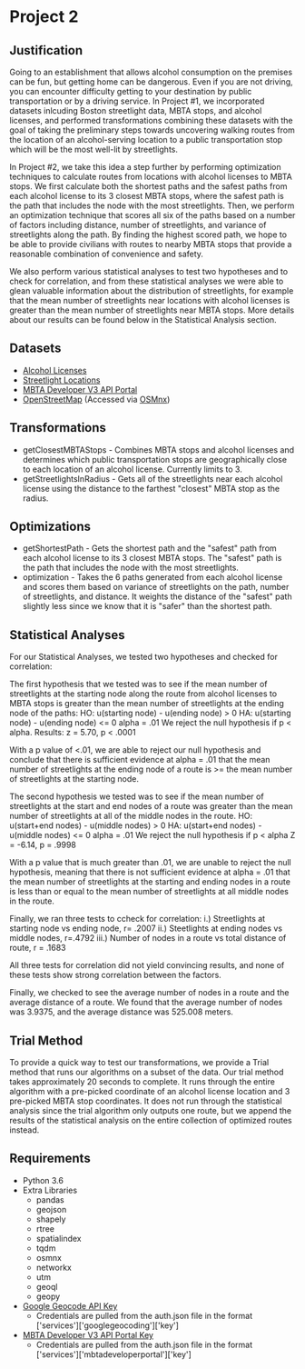 # Project 2
## Justification
Going to an establishment that allows alcohol consumption on the premises can be fun, but getting home can be dangerous. Even if you are not driving, you can encounter difficulty getting to your destination by public transportation or by a driving service. In Project #1, we incorporated datasets inlcuding Boston streetlight data, MBTA stops, and alcohol licenses, and performed transformations combining these datasets with the goal of taking the preliminary steps towards uncovering walking routes from the location of an alcohol-serving location to a public transportation stop which will be the most well-lit by streetlights.

In Project #2, we take this idea a step further by performing optimization techniques to calculate routes from locations with alcohol licenses to MBTA stops. We first calculate both the shortest paths and the safest paths from each alcohol license to its 3 closest MBTA stops, where the safest path is the path that includes the node with the most streetlights. Then, we perform an optimization technique that scores all six of the paths based on a number of factors including distance, number of streetlights, and variance of streetlights along the path. By finding the highest scored path, we hope to be able to provide civilians with routes to nearby MBTA stops that provide a reasonable combination of convenience and safety.

We also perform various statistical analyses to test two hypotheses and to check for correlation, and from these statistical analyses we were able to glean valuable information about the distribution of streetlights, for example that the mean number of streetlights near locations with alcohol licenses is greater than the mean number of streetlights near MBTA stops. More details about our results can be found below in the Statistical Analysis section.


## Datasets

* [Alcohol Licenses](https://data.boston.gov/dataset/all-section-12-alcohol-licenses)
* [Streetlight Locations](https://data.boston.gov/dataset/streetlight-locations)
* [MBTA Developer V3 API Portal](https://api-v3.mbta.com)
* [OpenStreetMap](https://www.openstreetmap.org) (Accessed via [OSMnx](https://github.com/gboeing/osmnx))

## Transformations

* getClosestMBTAStops - Combines MBTA stops and alcohol licenses and determines which public transportation stops are geographically close to each location of an alcohol license. Currently limits to 3.
* getStreetlightsInRadius - Gets all of the streetlights near each alcohol license using the distance to the farthest "closest" MBTA stop as the radius.

## Optimizations

* getShortestPath - Gets the shortest path and the "safest" path from each alcohol license  to its 3 closest MBTA stops. The "safest" path is the path that includes the node with the most streetlights.
* optimization - Takes the 6 paths generated from each alcohol license and scores them based on variance of streetlights on the path, number of streetlights, and distance. It weights the distance of the "safest" path slightly less since we know that it is "safer" than the shortest path.

## Statistical Analyses

For our Statistical Analyses, we tested two hypotheses and checked for correlation:

The first hypothesis that we tested was to see if the mean number of streetlights at the starting node along the route from alcohol licenses to MBTA stops is greater than the mean number of streetlights at the ending node of the paths:
HO: u(starting node) - u(ending node) > 0
HA: u(starting node) - u(ending node) <= 0
alpha = .01
We reject the null hypothesis if p < alpha.
Results: z = 5.70, p < .0001

With a p value of <.01, we are able to reject our null hypothesis and conclude that there is sufficient evidence at alpha = .01 that the mean number of streetlights at the ending node of a route is >= the mean number of streetlights at the starting node.


The second hypothesis we tested was to see if the mean number of streetlights at the start and end nodes of a route was greater than the mean number of streetlights at all of the middle nodes in the route. 
HO: u(start+end nodes) - u(middle nodes) > 0
HA: u(start+end nodes) - u(middle nodes) <= 0
alpha = .01
We reject the null hypothesis if p < alpha
Z = -6.14, p = .9998

With a p value that is much greater than .01, we are unable to reject the null hypothesis, meaning that there is not sufficient evidence at alpha = .01 that the mean number of streetlights at the starting and ending  nodes in a route is less than or equal to the mean number of streetlights at all middle nodes in the route.

Finally, we ran three tests to ccheck for correlation:
i.) Streetlights at starting node vs ending node, r= .2007
ii.) Steetlights at ending nodes vs middle nodes, r=.4792
iii.) Number of nodes in a route vs total distance of route, r = .1683

All three tests for correlation did not yield convincing results, and none of these tests show strong correlation between the factors.

Finally, we checked to see the average number of nodes in a route and the average distance of a route. 
We found that the average number of nodes was 3.9375, and the average distance was 525.008 meters.


## Trial Method

To provide a quick way to test our transformations, we provide a Trial method that runs our algorithms on a subset of the data. Our trial method takes approximately 20 seconds to complete. It runs through the entire algorithm with a pre-picked coordinate of an alcohol license location and 3 pre-picked MBTA stop coordinates. It does not run through the statistical analysis since the trial algorithm only outputs one route, but we append the results of the statistical analysis on the entire collection of optimized routes instead.

## Requirements

* Python 3.6
* Extra Libraries
    * pandas
    * geojson
    * shapely
    * rtree
    * spatialindex
    * tqdm
    * osmnx
    * networkx
    * utm
    * geoql
    * geopy
* [Google Geocode API Key](https://developers.google.com/maps/documentation/geocoding/get-api-key)
    * Credentials are pulled from the auth.json file in the format ['services']['googlegeocoding']['key']
* [MBTA Developer V3 API Portal Key](https://api-v3.mbta.com)
    * Credentials are pulled from the auth.json file in the format ['services']['mbtadeveloperportal']['key']
    
  
    
